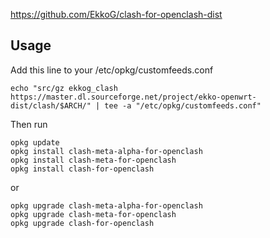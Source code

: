 https://github.com/EkkoG/clash-for-openclash-dist

## Usage

Add this line to your /etc/opkg/customfeeds.conf

```
echo "src/gz ekkog_clash https://master.dl.sourceforge.net/project/ekko-openwrt-dist/clash/$ARCH/" | tee -a "/etc/opkg/customfeeds.conf"
```
Then run

```
opkg update
opkg install clash-meta-alpha-for-openclash
opkg install clash-meta-for-openclash
opkg install clash-for-openclash
```

or

```
opkg upgrade clash-meta-alpha-for-openclash
opkg upgrade clash-meta-for-openclash
opkg upgrade clash-for-openclash
```